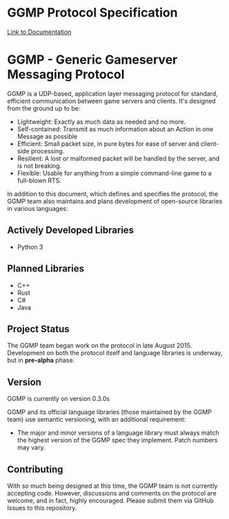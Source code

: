# GGMP Protocol Specification

[Link to Documentation](http://ggmpteam.github.io/ggmp)

# GGMP - Generic Gameserver Messaging Protocol

GGMP is a UDP-based, application layer messaging protocol for standard, efficient communication between game servers and
clients. It's designed from the ground up to be: 

* Lightweight: Exactly as much data as needed and no more.
* Self-contained: Transmit as much information about an Action in one Message as possible
* Efficient: Small packet size, in pure bytes for ease of server and client-side processing.
* Resilient: A lost or malformed packet will be handled by the server, and is not breaking.
* Flexible: Usable for anything from a simple command-line game to a full-blown RTS.

In addition to this document, which defines and specifies the protocol, the GGMP team also maintains and plans 
development of open-source libraries in various languages:

## Actively Developed Libraries
* Python 3

## Planned Libraries
* C++
* Rust
* C#
* Java

## Project Status

The GGMP team began work on the protocol in late August 2015. Development on both the protocol itself and language 
libraries is underway, but in **pre-alpha** phase.

## Version

GGMP is currently on version 0.3.0s

GGMP and its official language libraries (those maintained by the GGMP team) use semantic versioning, with an additional
requirement:

* The major and minor versions of a language library must always match the highest version of the GGMP spec they 
implement. Patch numbers may vary.

## Contributing

With so much being designed at this time, the GGMP team is not currently accepting code. However, discussions and 
comments on the protocol are welcome, and in fact, highly encouraged. Please submit them via GitHub Issues to this 
repository.



